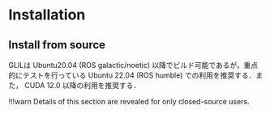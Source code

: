# Installation

## Install from source

GLILは Ubuntu20.04 (ROS galactic/noetic) 以降でビルド可能であるが，重点的にテストを行っている Ubuntu 22.04 (ROS humble) での利用を推奨する．また， CUDA 12.0 以降の利用を推奨する．


!!!warn
    Details of this section are revealed for only closed-source users.

